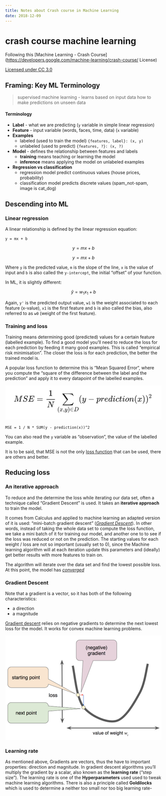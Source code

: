```yaml
---
title: Notes about Crash course in Machine Learning
date: 2018-12-09
---
```


# crash course machine learning

Following this [Machine Learning - Crash Course](https://developers.google.com/machine-learning/crash-course/
License)

[Licensed under CC 3.0](https://creativecommons.org/licenses/by/3.0/)

## Framing: Key ML Terminology
> supervised machine learning - learns based on input data how to make predictions on unseen data

#### Terminology
- **Label** - what we are predicting (`y` variable in simple linear regression)
- **Feature** - input variable (words, faces, time, data) (`x` variable)
- **Examples**
	- labeled (used to train the model) `{features, label}: (x, y)`
	- unlabeled (used to predict) `{features, ?}: (x, ?)`
- **Model** - defines the relationship between features and labels
	- **training** means teaching or learning the model
	- **inference** means applying the model on unlabeled examples
- **Regression vs classification**
	- regression model predict continuous values (house prices, probability)
	- classification model predicts discrete values (spam_not-spam, image is cat_dog)

## Descending into ML
### Linear regression
A linear relationship is defined by the linear regression equation:

```
y = mx + b
```

```math
y = mx + b
```

$$
y = mx + b
$$

Where `y` is the predicted value, `m` is the slope of the line, `x` is the value of input and `b` is also called the `y-intercept`, the initial “offset” of your function.

In ML, it is slightly different:

$$
\hat{y} = w_1 x_1 + b
$$


Again, `y'` is the predicted output value, `w1` is the weight associated to each feature (x-value), `x1` is the first feature and `b` is also called the bias, also referred to as `w0` (weight of the first feature).

### Training and loss
Training means determining good (predicted) values for a certain feature (labelled example). To find a good model you’ll need to reduce the loss for each prediction by feeding it many good examples. This is called “empirical  risk minimisation”. The closer the loss is for each prediction, the better the trained model is.

A popular loss function to determine this is “Mean Squared Error“, where you compute the “square of the difference between the label and the prediction” and apply it to every datapoint of the labelled examples.

![](/assets/images/posts/notes-about-ml-crash-course/mse.png)

```
MSE = 1 / N * SUM(y - prediction(x))^2
```

You can also read the `y` variable as “observation”, the  value of the labelled example.

It is to be said, that MSE is not the only [loss function](https://developers.google.com/machine-learning/crash-course/descending-into-ml/training-and-loss) that can be used, there are others and better.

## Reducing loss
### An iterative approach
To reduce and the determine the loss while iterating our data set, often a technique called “Gradient Descent” is used. It takes an **iterative approach** to train the model.

It comes from Calculus and applied to machine learning an adapted version of it is used: “mini-batch gradient descent” ([*Gradient Descent*](https://developers.google.com/machine-learning/glossary#gradient_descent)). In other words, instead of taking the whole data set to compute the loss function, we take a mini batch of it for training our model, and another one to to see if the loss was reduced or not on the prediction. The starting values for each weight / loss are not so important (usually set to 0), since the Machine learning algorithm will at each iteration update this parameters and (ideally) get better results with more features to train on.

The algorithm will iterate over the data set and find the lowest possible loss. At this point, the model has [*converged*](https://developers.google.com/machine-learning/glossary#convergence)

### Gradient Descent

Note that a gradient is a vector, so it has both of the following characteristics:

- a direction
- a magnitude

[Gradient descent](https://developers.google.com/machine-learning/glossary#gradient_descent) relies on negative gradients to determine the next lowest loss for the model. It works for convex machine learning problems.

![](/assets/images/posts/notes-about-ml-crash-course/gradient-descent.png)

### Learning rate

As mentioned above, Gradients are vectors, thus the have to important properties: direction and magnitude. In gradient descent algorithms you’ll multiply the gradient by a scalar, also known as the **learning rate** (“step size”).
The learning rate is one of the **Hyperparameters** used used to tweak machine learning algorithms.
There is also a principle called **Goldilocks** which is used to determine a neither too small nor too big learning rate-
